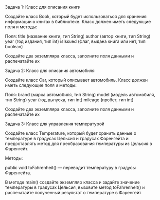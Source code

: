 Задача 1: Класс для описания книги

Создайте класс Book, который будет использоваться для хранения информации о книгах в библиотеке.
Класс должен иметь следующие поля и методы:

Поля:
title (название книги, тип String)
author (автор книги, тип String)
year (год издания, тип int)
isIssued (флаг, выдана книга или нет, тип boolean)

Создайте два экземпляра класса, заполните поля данными и распечатайте их

Задача 2: Класс для описания автомобиля

Создайте класс Car, который описывает автомобиль.
Класс должен иметь следующие поля и методы:

Поля:
brand (марка автомобиля, тип String)
model (модель автомобиля, тип String)
year (год выпуска, тип int)
mileage (пробег, тип int)

Создайте два экземпляра класса, заполните поля данными и распечатайте их

Задача 3: Класс для управления температурой

Создайте класс Temperature, который будет хранить данные о температуре в градусах Цельсия и
градусах Фаренгейта и предоставлять метод для преобразования температуры из Цельсия в Фаренгейт.

Методы:

public void toFahrenheit() — переводит температуру в градусы Фаренгейта.

В методе main() создайте экземпляр класса и задайте значение температуры в градусах Цельсия,
вызовите метод toFahrenheit() и распечатайте полученный результат о температуре в Фаренгейт

